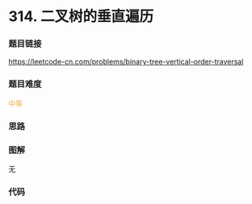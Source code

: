 # 314. 二叉树的垂直遍历

### 题目链接

https://leetcode-cn.com/problems/binary-tree-vertical-order-traversal

### 题目难度

<font color=#F0AD4E>中等</font>

### 思路



### 图解

无

### 代码

```python
```